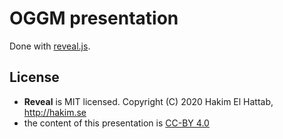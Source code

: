 # OGGM presentation

Done with [reveal.js](https://revealjs.com/).

## License

- **Reveal** is MIT licensed. Copyright (C) 2020 Hakim El Hattab, http://hakim.se
- the content of this presentation is [CC-BY 4.0](https://creativecommons.org/licenses/by/4.0/)
